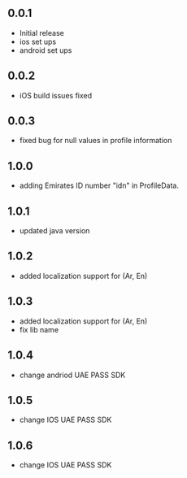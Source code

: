 ## 0.0.1

- Initial release
- ios set ups
- android set ups

## 0.0.2

- iOS build issues fixed

## 0.0.3

- fixed bug for null values in profile information

## 1.0.0

- adding Emirates ID number "idn" in ProfileData.

## 1.0.1

- updated java version
## 1.0.2

- added localization support for (Ar, En)
## 1.0.3

- added localization support for (Ar, En) 
- fix lib name

## 1.0.4
- change andriod UAE PASS SDK
## 1.0.5
- change IOS UAE PASS SDK
## 1.0.6
- change IOS UAE PASS SDK